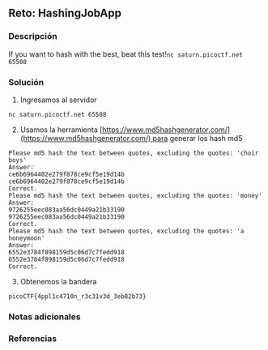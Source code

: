 ## Reto:  HashingJobApp
### Descripción
If you want to hash with the best, beat this test!`nc saturn.picoctf.net 65508`
### Solución
1. Ingresamos al servidor

```
nc saturn.picoctf.net 65508
```

2. Usamos la herramienta [https://www.md5hashgenerator.com/](https://www.md5hashgenerator.com/) para generar los hash md5

```
Please md5 hash the text between quotes, excluding the quotes: 'choir boys'
Answer:
ce6b6964402e279f878ce9cf5e19d14b
ce6b6964402e279f878ce9cf5e19d14b
Correct.
Please md5 hash the text between quotes, excluding the quotes: 'money'
Answer:
9726255eec083aa56dc0449a21b33190
9726255eec083aa56dc0449a21b33190
Correct.
Please md5 hash the text between quotes, excluding the quotes: 'a honeymoon'
Answer:
6552e3784f898159d5c06d7c7fedd918
6552e3784f898159d5c06d7c7fedd918
Correct.
```

3. Obtenemos la bandera

```flag
picoCTF{4ppl1c4710n_r3c31v3d_3eb82b73}
```
### Notas adicionales
### Referencias


 
